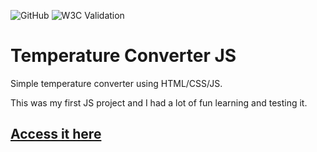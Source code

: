 ![GitHub](https://img.shields.io/github/license/ednanf/JS-Temperature-Converter)
![W3C Validation](https://img.shields.io/w3c-validation/html?targetUrl=https%3A%2F%2Fednanf.github.io%2FJS-Temperature-Converter%2F)

# Temperature Converter JS

Simple temperature converter using HTML/CSS/JS.

This was my first JS project and I had a lot of fun learning and testing it.

## [Access it here](https://ednanf.github.io/JS-Temperature-Converter/)